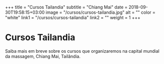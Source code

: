 +++
title = "Cursos Tailandia"
subtitle = "Chiang Mai"
date = 2018-09-30T19:58:15+03:00
image = "/cursos/cursos-tailandia.jpg"
alt = ""
color = "white"
link1 = "/cursos/cursos-tailandia"
link2 = ""
weight = 1
+++

# Cursos Tailandia

Saiba mais em breve sobre os cursos que organizaremos na capital mundial da massagem, Chiang Mai, Tailândia.